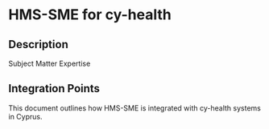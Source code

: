 # HMS-SME for cy-health

## Description

Subject Matter Expertise

## Integration Points

This document outlines how HMS-SME is integrated with cy-health systems in Cyprus.
